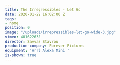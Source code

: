 ```yaml
---
title: The Irrepressibles - Let Go
date: 2020-01-29 16:02:00 Z
tags:
- home
position: 0
image: "/uploads/irrepressibles-let-go-wide-3.jpg"
vimeo: 401622630
director: Savvas Stavrou
production-company: Forever Pictures
equipment: 'Arri Alexa Mini '
is-shown: true
---
```


